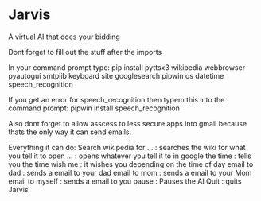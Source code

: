 # Jarvis
A virtual AI that does your bidding 

Dont forget to fill out the stuff after the imports

In your command prompt type: pip install pyttsx3 wikipedia webbrowser pyautogui smtplib keyboard site googlesearch pipwin os datetime speech_recognition

If you get an error for speech_recognition then typem this into the command prompt: pipwin install speech_recognition

Also dont forget to allow asscess to less secure apps into gmail because thats the only way it can send emails.

Everything it can do:
    Search wikipedia for ... : searches the wiki for what you tell it to
    open ... : opens whatever you tell it to in google
    the time : tells you the time
    wish me : it wishes you depending on the time of day
    email to dad : sends a email to your dad
    email to mom : sends a email to your Mom
    email to myself : sends a email to you
    pause : Pauses the AI
    Quit : quits Jarvis
    
    
